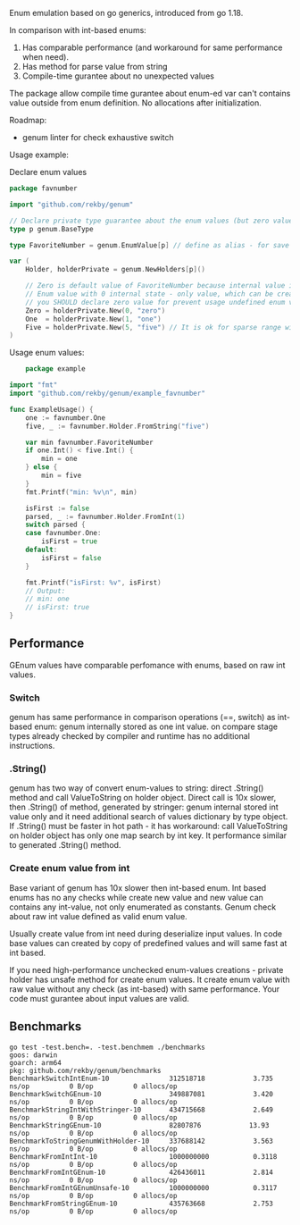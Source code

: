 Enum emulation based on go generics, introduced from go 1.18.

In comparison with int-based enums:
1. Has comparable performance (and workaround for same performance when need).
2. Has method for parse value from string
3. Compile-time gurantee about no unexpected values

The package allow compile time gurantee about enum-ed var can't contains value outside from enum definition.
No allocations after initialization.

Roadmap:
- genum linter for check exhaustive switch 

Usage example:

Declare enum values
```go
package favnumber

import "github.com/rekby/genum"

// Declare private type guarantee about the enum values (but zero value) can be created only from the package
type p genum.BaseType

type FavoriteNumber = genum.EnumValue[p] // define as alias - for save methods

var (
	Holder, holderPrivate = genum.NewHolders[p]()

	// Zero is default value of FavoriteNumber because internal value is 0
	// Enum value with 0 internal state - only value, which can be created outsize of the package
	// you SHOULD declare zero value for prevent usage undefined enum value
	Zero = holderPrivate.New(0, "zero")
	One  = holderPrivate.New(1, "one")
	Five = holderPrivate.New(5, "five") // It is ok for sparse range with spaces in enum values
)
```

Usage enum values:

```go
    package example

import "fmt"
import "github.com/rekby/genum/example_favnumber"

func ExampleUsage() {
	one := favnumber.One
	five, _ := favnumber.Holder.FromString("five")

	var min favnumber.FavoriteNumber
	if one.Int() < five.Int() {
		min = one
	} else {
		min = five
	}
	fmt.Printf("min: %v\n", min)

	isFirst := false
	parsed, _ := favnumber.Holder.FromInt(1)
	switch parsed {
	case favnumber.One:
		isFirst = true
	default:
		isFirst = false
	}

	fmt.Printf("isFirst: %v", isFirst)
	// Output:
	// min: one
	// isFirst: true
}
```

## Performance
GEnum values have comparable perfomance with enums, based on raw int values.

### Switch
genum has same performance in comparison operations (==, switch) as int-based enum: genum internally stored as one int value.
on compare stage types already checked by compiler and runtime has no additional instructions.

### .String()
genum has two way of convert enum-values to string: direct .String() method and call ValueToString on holder object.
Direct call is 10x slower, then .String() of method, generated by stringer: genum internal stored int value only and it need 
additional search of values dictionary by type object.
If .String() must be faster in hot path - it has workaround: call ValueToString on holder object has only one map search by int key.
It performance similar to generated .String() method.

### Create enum value from int
Base variant of genum has 10x slower then int-based enum. Int based enums has no any checks while create new value and
new value can contains any int-value, not only enumerated as constants. Genum check about raw int value defined as
valid enum value.

Usually create value from int need during deserialize input values. In code base values can created by copy of predefined 
values and will same fast at int based.

If you need high-performance unchecked enum-values creations - private holder has unsafe method for create enum values.
It create enum value with raw value without any check (as int-based) with same performance. Your code must gurantee about
input values are valid.

## Benchmarks
```
go test -test.bench=. -test.benchmem ./benchmarks
goos: darwin
goarch: arm64
pkg: github.com/rekby/genum/benchmarks
BenchmarkSwitchIntEnum-10              	312518718	         3.735  ns/op	       0 B/op	       0 allocs/op
BenchmarkSwitchGEnum-10                	349887081	         3.420  ns/op	       0 B/op	       0 allocs/op
BenchmarkStringIntWithStringer-10      	434715668	         2.649  ns/op	       0 B/op	       0 allocs/op
BenchmarkStringGEnum-10                	82807876	        13.93   ns/op	       0 B/op	       0 allocs/op
BenchmarkToStringGenumWithHolder-10    	337688142	         3.563  ns/op	       0 B/op	       0 allocs/op
BenchmarkFromIntInt-10                 	1000000000	         0.3118 ns/op	       0 B/op	       0 allocs/op
BenchmarkFromIntGEnum-10               	426436011	         2.814  ns/op	       0 B/op	       0 allocs/op
BenchmarkFromIntGEnumUnsafe-10         	1000000000	         0.3117 ns/op	       0 B/op	       0 allocs/op
BenchmarkFromStringGEnum-10            	435763668	         2.753  ns/op	       0 B/op	       0 allocs/op
```